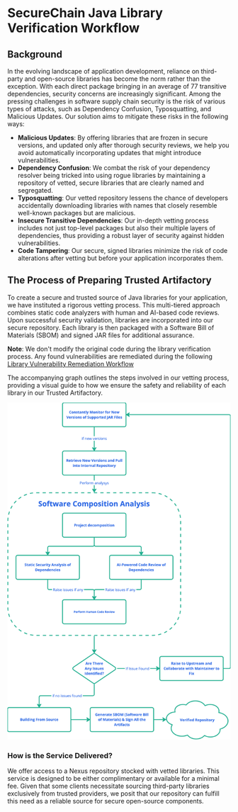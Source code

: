 # SecureChain Java Library Verification Workflow

## Background

In the evolving landscape of application development, reliance on third-party and open-source libraries has become the norm rather than the exception. With each direct package bringing in an average of 77 transitive dependencies, security concerns are increasingly significant. Among the pressing challenges in software supply chain security is the risk of various types of attacks, such as Dependency Confusion, Typosquatting, and Malicious Updates. Our solution aims to mitigate these risks in the following ways:

-   **Malicious Updates**: By offering libraries that are frozen in secure versions, and updated only after thorough security reviews, we help you avoid automatically incorporating updates that might introduce vulnerabilities.
-   **Dependency Confusion**: We combat the risk of your dependency resolver being tricked into using rogue libraries by maintaining a repository of vetted, secure libraries that are clearly named and segregated.
-   **Typosquatting**: Our vetted repository lessens the chance of developers accidentally downloading libraries with names that closely resemble well-known packages but are malicious.
-   **Insecure Transitive Dependencies**: Our in-depth vetting process includes not just top-level packages but also their multiple layers of dependencies, thus providing a robust layer of security against hidden vulnerabilities.
-   **Code Tampering**: Our secure, signed libraries minimize the risk of code alterations after vetting but before your application incorporates them.

## The Process of Preparing Trusted Artifactory

To create a secure and trusted source of Java libraries for your application, we have instituted a rigorous vetting process. This multi-tiered approach combines static code analyzers with human and AI-based code reviews. Upon successful security validation, libraries are incorporated into our secure repository. Each library is then packaged with a Software Bill of Materials (SBOM) and signed JAR files for additional assurance.

**Note**: We don't modify the original code during the library verification process. Any found vulnerabilities are remediated during the following [Library Vulnerability Remediation Workflow](details/vulnerability_remediation_workflow.md)


The accompanying graph outlines the steps involved in our vetting process, providing a visual guide to how we ensure the safety and reliability of each library in our Trusted Artifactory.

![image.png](/images/vetting_flow.png)

### How is the Service Delivered?

We offer access to a Nexus repository stocked with vetted libraries. This service is designed to be either complimentary or available for a minimal fee. Given that some clients necessitate sourcing third-party libraries exclusively from trusted providers, we posit that our repository can fulfill this need as a reliable source for secure open-source components.

          
